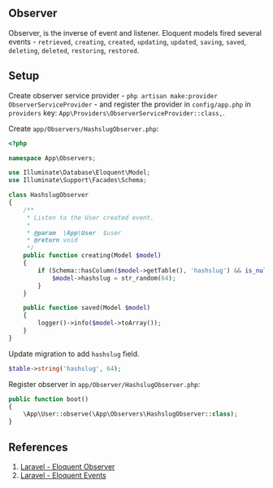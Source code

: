 ## Observer

Observer, is the inverse of event and listener. Eloquent models fired several events - `retrieved`, `creating`, `created`, `updating`, `updated`, `saving`, `saved`, `deleting`, `deleted`, `restoring`, `restored`.

## Setup

Create observer service provider - `php artisan make:provider ObserverServiceProvider` - and register the provider in `config/app.php` in `providers` key: `App\Providers\ObserverServiceProvider::class,`.

Create `app/Observers/HashslugObserver.php`:

```php
<?php

namespace App\Observers;

use Illuminate\Database\Eloquent\Model;
use Illuminate\Support\Facades\Schema;

class HashslugObserver
{
    /**
     * Listen to the User created event.
     *
     * @param  \App\User  $user
     * @return void
     */
    public function creating(Model $model)
    {
        if (Schema::hasColumn($model->getTable(), 'hashslug') && is_null($model->hashslug)) {
            $model->hashslug = str_random(64);
        }
    }

    public function saved(Model $model)
    {
        logger()->info($model->toArray());
    }
}
```

Update migration to add `hashslug` field.

```php
$table->string('hashslug', 64);
```

Register observer in `app/Observer/HashslugObserver.php`:

```php
public function boot()
{
    \App\User::observe(\App\Observers\HashslugObserver::class);
}
```

## References

1. [Laravel - Eloquent Observer](https://laravel.com/docs/5.5/eloquent#observers)
2. [Laravel - Eloquent Events](https://laravel.com/docs/5.5/eloquent#events)
